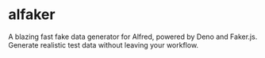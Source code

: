 # alfaker
A blazing fast fake data generator for Alfred, powered by Deno and Faker.js. Generate realistic test data without leaving your workflow.
